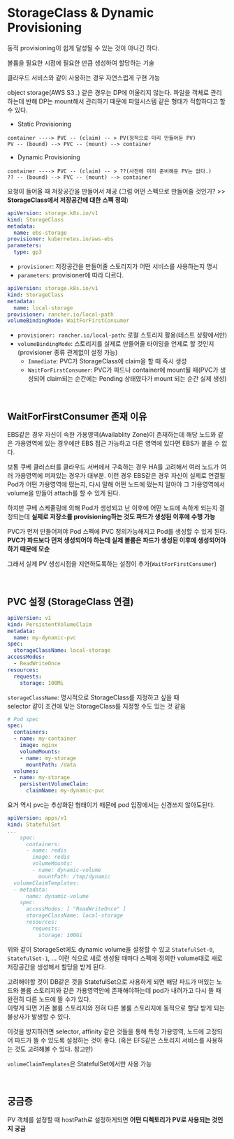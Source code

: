 # StorageClass & Dynamic Provisioning

동적 provisioning이 쉽게 달성될 수 있는 것이 아니긴 하다.

볼륨을 필요한 시점에 필요한 만큼 생성하여 할당하는 기술

클라우드 서비스와 같이 사용하는 경우 자연스럽게 구현 가능

object storage(AWS S3..) 같은 경우는 DP에 어울리지 않는다. 파일을 객체로 관리하는데 반해 DP는 mount해서 관리하기 때문에 파일시스템 같은 형태가 적합하다고 할 수 있다.  

- Static Provisioning
```
container ----> PVC -- (claim) -- > PV(정적으로 미리 만들어둔 PV)
PV -- (bound) --> PVC -- (mount) --> container
```

- Dynamic Provisioning
```
container ----> PVC -- (claim) -- > ??(사전에 미리 준비해둔 PV는 없다.)
?? -- (bound) --> PVC -- (mount) --> container
```
요청이 들어올 때 저장공간을 만들어서 제공 (그럼 어떤 스펙으로 만들어줄 것인가? >> **StorageClass에서 저장공간에 대한 스펙 정의**)

```yaml
apiVersion: storage.k8s.io/v1
kind: StorageClass
metadata:
  name: ebs-storage
provisioner: kubernetes.io/aws-ebs
parameters:
  type: gp3
```
- `provisioner`: 저장공간을 만들어줄 스토리지가 어떤 서비스를 사용하는지 명시  
- `parameters`: provisioner에 따라 다르다.

```yaml
apiVersion: storage.k8s.io/v1
kind: StorageClass
metadata:
  name: local-storage
provisioner: rancher.io/local-path
volumeBindingMode: WaitForFirstConsumer
```
- `provisioner: rancher.io/local-path`: 로컬 스토리지 활용(테스트 상황에서만)
- `volumeBindingMode`: 스토리지를 실제로 만들어줄 타이밍을 언제로 할 것인지(provisioner 종류 관계없이 설정 가능)
  - `Immediate`: PVC가 StorageClass에 claim을 할 때 즉시 생성
  - `WaitForFirstConsumer`: PVC가 파드나 container에 mount될 때(PVC가 생성되어 claim되는 순간에는 Pending 상태였다가 mount 되는 순간 실제 생성)

<br>

## WaitForFirstConsumer 존재 이유

EBS같은 경우 자신이 속한 가용영역(Availablity Zone)이 존재하는데 해당 노드와 같은 가용영역에 있는 경우에만 EBS 접근 가능하고 다른 영역에 있다면 EBS가 붙을 수 없다.

보통 쿠베 클러스터를 클라우드 서버에서 구축하는 경우 HA를 고려해서 여러 노드가 여러 가용영역에 퍼져있는 경우가 대부분. 이런 경우 EBS같은 경우 자신이 실제로 연결될 Pod가 어떤 가용영역에 떴는지, 다시 말해 어떤 노드에 떴는지 알아야 그 가용영역에서 volume을 만들어 attach를 할 수 있게 된다.

하지만 쿠베 스케줄링에 의해 Pod가 생성되고 난 이후에 어떤 노드에 속하게 되는지 결정되는데 **실제로 저장소를 provisioning하는 것도 파드가 생성된 이후에 수행 가능**

PVC가 먼저 만들어져야 Pod 스펙에 PVC 정의가능해지고 Pod를 생성할 수 있게 된다.  
**PVC가 파드보다 먼저 생성되어야 하는데 실제 볼륨은 파드가 생성된 이후에 생성되어야 하기 때문에 모순**

그래서 실제 PV 생성시점을 지연하도록하는 설정이 추가(`WaitForFirstConsumer`)

<br>

## PVC 설정 (StorageClass 연결)

```yaml
apiVersion: v1
kind: PersistentVolumeClaim
metadata:
  name: my-dynamic-pvc
spec:
  storageClassName: local-storage 
accessModes:
  - ReadWriteOnce
resources:
  requests:
    storage: 100Mi
```
`storageClassName`: 명시적으로 StorageClass를 지정하고 싶을 때  
selector 같이 조건에 맞는 StorageClass를 지정할 수도 있는 것 같음

```yaml
# Pod spec
spec:
  containers:
  - name: my-container
    image: nginx
    volumeMounts:
    - name: my-storage
      mountPath: /data
  volumes:
  - name: my-storage
    persistentVolumeClaim:
      claimName: my-dynamic-pvc
```
요거 역시 pvc는 추상화된 형태이기 때문에 pod 입장에서는 신경쓰지 않아도된다.

```yaml
apiVersion: apps/v1
kind: StatefulSet
...
    spec:
      containers:
      - name: redis
        image: redis
        volumeMounts:
        - name: dynamic-volume
          mountPath: /tmp/dynamic
  volumeClaimTemplates:
  - metadata:
      name: dynamic-volume
    spec:
      accessModes: [ "ReadWriteOnce" ]
      storageClassName: local-storage
      resources:
        requests:
          storage: 100Gi
```
위와 같이 StorageSet에도 dynamic volume을 설정할 수 있고
`StatefulSet-0`, `StatefulSet-1`, ... 이런 식으로 새로 생성될 때마다 스펙에 정의한 volume대로 새로 저장공간을 생성해서 할당을 받게 된다.

고려해야할 것이 DB같은 것을 StatefulSet으로 사용하게 되면 해당 파드가 떠있는 노드와 볼륨 스토리지와 같은 가용영역안에 존재해야하는데 pod가 내려가고 다시 뜰 때 완전히 다른 노드에 뜰 수가 있다.  
이렇게 되면 기존 볼륨 스토리지와 전혀 다른 볼륨 스토리지에 동적으로 할당 받게 되는 불상사가 발생할 수 있다.

이것을 방지하려면 selector, affinity 같은 것들을 통해 특정 가용영역, 노드에 고정되어 파드가 뜰 수 있도록 설정하는 것이 좋다.
(혹은 EFS같은 스토리지 서비스를 사용하는 것도 고려해볼 수 있다. 참고만)

`volumeClaimTemplates`은 StatefulSet에서만 사용 가능

<br>

## 궁금증

PV 객체를 설정할 때 hostPath로 설정하게되면 **어떤 디렉토리가 PV로 사용되는 것인지 궁금**